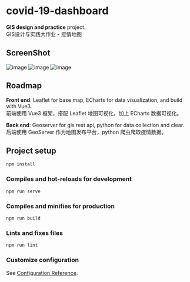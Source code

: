 # covid-19-dashboard

**GIS design and practice** project.     
GIS设计与实践大作业 - 疫情地图

## ScreenShot

![image](https://user-images.githubusercontent.com/55835958/116175806-99358100-a743-11eb-9499-85f4c333714d.png)
![image](https://user-images.githubusercontent.com/55835958/116175863-b36f5f00-a743-11eb-89af-fae9236357cf.png)
![image](https://user-images.githubusercontent.com/55835958/116175898-c2561180-a743-11eb-8218-c6133714aacd.png)

## Roadmap

**Front end**:
Leaflet for base map, ECharts for data visualization, and build with Vue3.    
前端使用 Vue3 框架，搭配 Leaflet 地图可视化，加上 ECharts 数据可视化。

**Back end**:
Geoserver for gis rest api, python for data collection and clear.    
后端使用 GeoServer 作为地图发布平台，python 爬虫爬取疫情数据。

## Project setup

```
npm install
```

### Compiles and hot-reloads for development

```
npm run serve
```

### Compiles and minifies for production

```
npm run build
```

### Lints and fixes files

```
npm run lint
```

### Customize configuration

See [Configuration Reference](https://cli.vuejs.org/config/).
